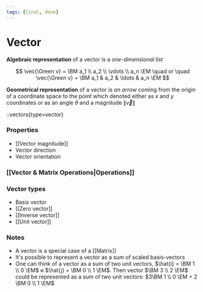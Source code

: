 ```yaml
---
tags: [linal, done]
---
```


# Vector

**Algebraic representation** of a vector is a _one-dimensional list_

$$
\vec{\Green v} = \BM a_1 \\ a_2 \\ \vdots \\ a_n \EM
\quad or \quad
\vec{\Green v} = \BM a_1 & a_2 & \ldots & a_n \EM
$$

**Geometrical representation** of a vector is _an arrow_ coming from
the origin of a coordinate space to the point which denoted either as
$x$ and $y$ coordinates or as an angle $\theta$ and a magnitude $\|\vec{v}\|$

::vectors{type=vector}

<!--
visual:
:::
Vector
:::

```latex vector
\begin{tikzpicture}
  % Help
  \clip (-0.4, -0.4) rectangle (4.4, 4.4);
  \draw [help lines, lightgray] (-1, -1) grid (5, 5);
  \draw [->] (-4, 0) -- (4, 0) coordinate (x axis) node [below right] {$x$};
  \draw [->] (0, -4) -- (0, 4) coordinate (y axis) node [above left] {$y$};
  % Image
  \coordinate (A) at (3, 2);
  \draw [vec] [->] (0, 0) -- (A) node [midway, above] {$\vec v$};
  \draw [proj] (A) -- ($(-4, 0)!(A)!(4, 0)$);
  \draw [proj] (A) -- ($(0, -4)!(A)!(0, 4)$);
  \node [\Color, below, fill = white] at (3, 0) {$3$};
  \node [\Color, left, fill = white] at (0, 2) {$2$};
\end{tikzpicture}
\hspace{4em}
\begin{tikzpicture}
  % Help
  \clip (-0.4, -0.4) rectangle (4.4, 4.4);
  % \draw [help lines, lightgray] (-1, -1) grid (5, 5);
  \draw [->] (-4, 0) -- (4, 0) coordinate (x axis) node [below right] {$x$};
  \draw [->] (0, -4) -- (0, 4) coordinate (y axis) node [above left] {$y$};
  % Image
  \coordinate (A) at (3, 2);
  \draw [vec] [->] (0, 0) -- (A) node [midway, above] {$\vec v$};
  \draw [help lines] (0, 0) circle (1) circle (2) circle (3) circle (4);
  % \draw [help lines] (0, 0) circle ({veclen(3, 2)});

  \draw [NavyBlue, dashed] (1.2, 0) arc [start angle=0, end angle=33, radius=1.2] node [midway, right] {$\theta$};
  \draw [NavyBlue, dashed] (0, 0) circle ({veclen(3, 2)});

  % \draw [proj] (A) -- ($(-4, 0)!(A)!(4, 0)$);
  % \draw [proj] (A) -- ($(0, -4)!(A)!(0, 4)$);
  % \node [\Color, below, fill = white] at (3, 0) {$3$};
  % \node [\Color, left, fill = white] at (0, 2) {$2$};
\end{tikzpicture}
```
-->

### Properties

- [[Vector magnitude]]
- Vector direction
- Vector orientation

### [[Vector & Matrix Operations|Operations]]

### Vector types

- Basis vector
- [[Zero vector]]
- [[Inverse vector]]
- [[Unit vector]]

### Notes

- A vector is a special case of a [[Matrix]]
- It's possible to represent a vector as a sum of scaled basis-vectors
- One can think of a vector as a sum of two unit vectors, $\hat{i} = \BM 1 \\ 0 \EM$ и $\hat{j} = \BM 0 \\ 1 \EM$. Then vector $\BM 3 \\ 2 \EM$ could be represented as a sum of two unit vectors: $3\BM 1 \\ 0 \EM + 2 \BM 0 \\ 1 \EM$
<!-- !mark[](info) Векторное поле -->

<!--
https://people.cs.clemson.edu/~dhouse/courses/405/notes/vectors.pdf
-->
